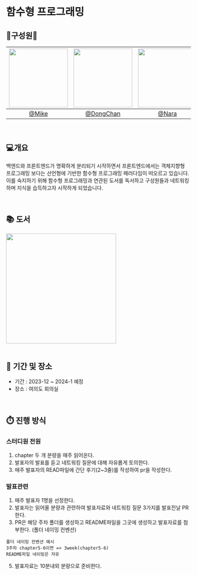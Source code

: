 # 함수형 프로그래밍

## 👭구성원👬

|   <img width="160px" src="https://avatars.githubusercontent.com/u/2849255?v=4" />  |<img width="160px" src="https://avatars.githubusercontent.com/u/109333130?v=4" />  |<img width="160px" src="https://avatars.githubusercontent.com/u/70143350?v=4" />  |<img width="160px" src="https://user-images.githubusercontent.com/116826162/236803962-73ff1ba3-63cf-46c7-93f9-22282f6f0746.jpeg" />  |
| :------------------------------------------------------------------------------: |:------------------------------------------------------------------------------: |:------------------------------------------------------------------------------: |:------------------------------------------------------------------------------: |
|   [@Mike](https://github.com/mg5566)   |   [@DongChan](https://github.com/chanshin0)   |  [@Nara](https://github.com/nara9709)   |  [@Mincho](https://github.com/chhw130)   |  

<br/>

## 💻개요
백엔드와 프론트엔드가 명확하게 분리되기 시작하면서 프론트엔드에서는 객체지향형 프로그래밍 보다는 선언형에 기반한 함수형 프로그래밍 패러다임이 떠오르고 있습니다. 이를 숙지하기 위해 함수형 프로그래밍과 연관된 도서를 독서하고 구성원들과 네트워킹하며 지식을 습득하고자 시작하게 되었습니다.

<br/>


## 📚 도서

<img src="https://github.com/Fn-Programming-Study/Fn-Programming-Record/assets/116826162/14df7450-9b5a-43fe-9332-ba3100c08720" width="300"/>

<br/>
<br/>

## 📆 기간 및 장소
- 기간 : 2023-12 ~ 2024-1 예정
- 장소 : 여의도 회의실

<br/>


## ⏱️ 진행 방식

### 스터디원 전원
1. chapter 두 개 분량을 매주 읽어온다.
2. 발표자의 발표를 듣고 네트워킹 질문에 대해 자유롭게 토의한다.
3. 매주 발표자의 READ파일에 간단 후기(2~3줄)를 작성하여 pr을 작성한다.

### 발표관련
1. 매주 발표자 1명을 선정한다.
2. 발표자는 읽어올 분량과 관련하여 발표자료와 네트워킹 질문 3가지를 발표전날 PR한다.
3. PR은 해당 주차 폴더를 생성하고 README파일을 그곳에 생성하고 발표자료를 첨부한다. (폴더 네이밍 컨벤션)
  ```
폴더 네이밍 컨벤션 예시
3주차 chapter5-6이면 => 3week(chapter5-6)
README파일 네이밍은 자유
```
5. 발표자료는 10분내외 분량으로 준비한다.


